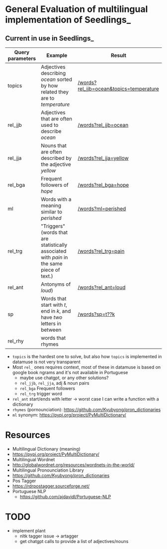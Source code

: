 # General Evaluation of multilingual implementation of Seedlings_

## Current in use in Seedlings_
| Query parameters | Example | Result |
| ------------- | ------------- | ------------- |
| topics  | Adjectives describing *ocean* sorted by how related they are to *temperature*  | [/words?rel_jjb=ocean&topics=temperature](https://api.datamuse.com/words?rel_jjb=ocean&topics=temperature)  |
| rel_jjb  | Adjectives that are often used to describe *ocean* | [/words?rel_jjb=ocean](https://api.datamuse.com/words?rel_jjb=ocean)  |
| rel_jja  | Nouns that are often described by the adjective *yellow*  | [/words?rel_jja=yellow](https://api.datamuse.com/words?rel_jja=yellow)  |
| rel_bga | Frequent followers of *hope* | [/words?rel_bga=hope](https://api.datamuse.com/words?rel_bga=hope)  |
| ml | Words with a meaning similar to *perished* | [/words?ml=perished](https://api.datamuse.com/words?ml=perished)  |
| rel_trg  | "Triggers" (words that are statistically associated with *pain* in the same piece of text.)| [/words?rel_trg=pain](https://api.datamuse.com/words?rel_trg=pain)  |
| rel_ant  | Antonyms of *loud*)| [/words?rel_ant=loud](https://api.datamuse.com/words?rel_ant=loud)  |
| sp  | Words that start with *t*, end in *k*, and have *two* letters in between  | [/words?sp=t??k](https://api.datamuse.com/words?sp=t??k)  |
| rel_rhy  | words that rhymes  |   |

- `topics` is the hardest one to solve, but also how `topics` is implemented in datamuse is not very transparent
- Most `rel_` ones requires context, most of these in datamuse is based on google book ngrams and it's not available in Portuguese
  - maybe use chatgpt, or any other solutions?
  - `rel_jjb`, `rel_jja`, adj & noun pairs
  - `rel_bga` Frequent followers
  - `rel_trg` trigger word
- `rel_ant` start/ends with letter -> worst case I can write a function with a dictionary
- `rhymes` (pornounciation): https://github.com/Kyubyong/pron_dictionaries
- `ml` synonym: https://pypi.org/project/PyMultiDictionary/

# Resources
- Multilingual Dictionary (meaning)
 - https://pypi.org/project/PyMultiDictionary/
- Multilingual Wordnet
 - http://globalwordnet.org/resources/wordnets-in-the-world/
- Multilingual Pronounciation Library
 - https://github.com/Kyubyong/pron_dictionaries
- Pos Tagger
 - https://rdrpostagger.sourceforge.net/
- Portuguese NLP
  - https://github.com/ajdavidl/Portuguese-NLP

# TODO
- implement plant
  - nltk tagger issue -> artagger
  - get chatgpt calls to provide a list of adjectives/nouns
